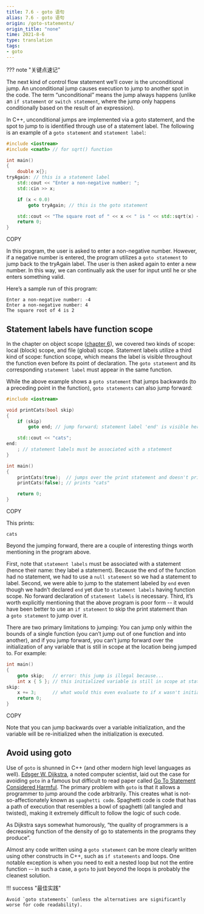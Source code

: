 ```yaml
---
title: 7.6 - goto 语句
alias: 7.6 - goto 语句
origin: /goto-statements/
origin_title: "none"
time: 2021-8-6
type: translation
tags:
- goto
---
```


??? note "关键点速记"
	


The next kind of control flow statement we’ll cover is the unconditional jump. An unconditional jump causes execution to jump to another spot in the code. The term “unconditional” means the jump always happens (unlike an `if statement` or `switch statement`, where the jump only happens conditionally based on the result of an expression).

In C++, unconditional jumps are implemented via a goto statement, and the spot to jump to is identified through use of a statement label. The following is an example of a `goto statement` and `statement label`:

```cpp
#include <iostream>
#include <cmath> // for sqrt() function

int main()
{
    double x{};
tryAgain: // this is a statement label
    std::cout << "Enter a non-negative number: ";
    std::cin >> x;

    if (x < 0.0)
        goto tryAgain; // this is the goto statement

    std::cout << "The square root of " << x << " is " << std::sqrt(x) << '\n';
    return 0;
}
```

COPY

In this program, the user is asked to enter a non-negative number. However, if a negative number is entered, the program utilizes a `goto statement` to jump back to the tryAgain label. The user is then asked again to enter a new number. In this way, we can continually ask the user for input until he or she enters something valid.

Here’s a sample run of this program:

```
Enter a non-negative number: -4
Enter a non-negative number: 4
The square root of 4 is 2
```

## Statement labels have function scope

In the chapter on object scope ([chapter 6](https://www.learncpp.com/#Chapter6)), we covered two kinds of scope: local (block) scope, and file (global) scope. Statement labels utilize a third kind of scope: function scope, which means the label is visible throughout the function even before its point of declaration. The `goto statement` and its corresponding `statement label` must appear in the same function.

While the above example shows a `goto statement` that jumps backwards (to a preceding point in the function), `goto statements` can also jump forward:

```cpp
#include <iostream>

void printCats(bool skip)
{
    if (skip)
        goto end; // jump forward; statement label 'end' is visible here due to it having function scope

    std::cout << "cats";
end:
    ; // statement labels must be associated with a statement
}

int main()
{
    printCats(true);  // jumps over the print statement and doesn't print anything
    printCats(false); // prints "cats"

    return 0;
}
```

COPY

This prints:

```
cats
```

Beyond the jumping forward, there are a couple of interesting things worth mentioning in the program above.

First, note that `statement labels` must be associated with a statement (hence their name: they label a statement). Because the end of the function had no statement, we had to use a `null statement` so we had a statement to label. Second, we were able to jump to the statement labeled by `end` even though we hadn’t declared `end` yet due to `statement labels` having function scope. No forward declaration of `statement labels` is necessary. Third, it’s worth explicitly mentioning that the above program is poor form -- it would have been better to use an `if statement` to skip the print statement than a `goto statement` to jump over it.

There are two primary limitations to jumping: You can jump only within the bounds of a single function (you can’t jump out of one function and into another), and if you jump forward, you can’t jump forward over the initialization of any variable that is still in scope at the location being jumped to. For example:

```cpp
int main()
{
    goto skip;   // error: this jump is illegal because...
    int x { 5 }; // this initialized variable is still in scope at statement label 'skip'
skip:
    x += 3;      // what would this even evaluate to if x wasn't initialized?
    return 0;
}
```

COPY

Note that you can jump backwards over a variable initialization, and the variable will be re-initialized when the initialization is executed.

## Avoid using goto

Use of `goto` is shunned in C++ (and other modern high level languages as well). [Edsger W. Dijkstra](https://en.wikipedia.org/wiki/Edsger_Dijkstra), a noted computer scientist, laid out the case for avoiding `goto` in a famous but difficult to read paper called [Go To Statement Considered Harmful](https://www.cs.utexas.edu/users/EWD/ewd02xx/EWD215.PDF). The primary problem with `goto` is that it allows a programmer to jump around the code arbitrarily. This creates what is not-so-affectionately known as `spaghetti code`. Spaghetti code is code that has a path of execution that resembles a bowl of spaghetti (all tangled and twisted), making it extremely difficult to follow the logic of such code.

As Dijkstra says somewhat humorously, “the quality of programmers is a decreasing function of the density of go to statements in the programs they produce”.

Almost any code written using a `goto statement` can be more clearly written using other constructs in C++, such as `if statements` and loops. One notable exception is when you need to exit a nested loop but not the entire function -- in such a case, a `goto` to just beyond the loops is probably the cleanest solution.

!!! success "最佳实践"

	Avoid `goto statements` (unless the alternatives are significantly worse for code readability).